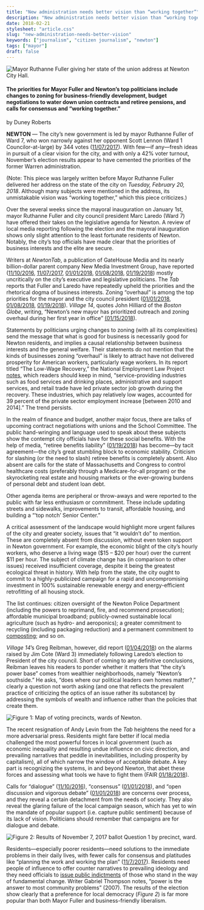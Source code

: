 ```yaml
---
title: "New administration needs better vision than “working together”"
description: "New administration needs better vision than “working together”"
date: 2018-02-21
stylesheet: "article.css"
slug: "new-administration-needs-better-vision"
keywords: ["journalism", "citizen journalism", "newton"]
tags: ["mayor"]
draft: false
---
```


![Mayor Ruthanne Fuller giving her state of the union address at Newton City Hall.](/img/new-administration-needs-better-vision/img1.jpeg)
#### The priorities for Mayor Fuller and Newton’s top politicians include changes to zoning for business-friendly development, budget negotiations to water down union contracts and retiree pensions, and calls for consensus and “working together.”

by Duney Roberts

**NEWTON** — The city’s new government is led by mayor Ruthanne Fuller of Ward 7, who won narrowly against her opponent Scott Lennon (Ward 1 Councilor-at-large) by 344 votes ([11/07/2017](http://newton.wickedlocal.com/news/20171107/ruthanne-fuller-will-be-newtons-first-woman-mayor-charter-reform-rejected)). With few—if any—fresh ideas in pursuit of a clear vision for the city, and with only a 42% voter turnout, November’s election results appear to have cemented the priorities of the former Warren administration.

(Note: This piece was largely written before Mayor Ruthanne Fuller delivered her address on the state of the city on _Tuesday, February 20, 2018_. Although many subjects were mentioned in the address, its unmistakable vision was “working together,” which this piece criticizes.)

Over the several weeks since the mayoral inauguration on January 1st, mayor Ruthanne Fuller and city council president Marc Laredo (Ward 7) have offered their takes on the legislative agenda for Newton. A review of local media reporting following the election and the mayoral inauguration shows only slight attention to the least fortunate residents of Newton. Notably, the city’s top officials have made clear that the priorities of business interests and the elite are secure.

Writers at _NewtonTab_, a publication of GateHouse Media and its nearly billion-dollar parent company New Media Investment Group, have reported ([11/10/2016](http://newton.wickedlocal.com/news/20161110/lennon-fuller-first-to-enter-newtons-2017-mayoral-race), [11/07/2017](http://newton.wickedlocal.com/news/20171107/ruthanne-fuller-will-be-newtons-first-woman-mayor-charter-reform-rejected), [01/01/2018](http://newton.wickedlocal.com/news/20180101/ruthanne-fuller-sworn-in-as-newtons-mayor), [01/08/2018](http://newton.wickedlocal.com/news/20180108/new-newton-city-council-president-laredo-outlines-goals), [01/19/2018](http://newton.wickedlocal.com/news/20180119/my-view-looking-ahead)) mostly uncritically on the city’s executive and legislative politicians. The _Tab_ reports that Fuller and Laredo have repeatedly upheld the priorities and the rhetorical dogma of business interests. Zoning “overhaul” is among the top priorities for the mayor and the city council president ([01/01/2018](http://newton.wickedlocal.com/news/20180101/ruthanne-fuller-sworn-in-as-newtons-mayor), [01/08/2018](http://newton.wickedlocal.com/news/20180108/new-newton-city-council-president-laredo-outlines-goals), [01/19/2018](http://newton.wickedlocal.com/news/20180119/my-view-looking-ahead)). _Village 14_, quotes John Hilliard of the _Boston Globe_, writing, “Newton’s new mayor has prioritized outreach and zoning overhaul during her first year in office” [(01/15/2018](https://village14.com/2018/01/15/ten-union-contracts-on-fullers-agenda/)).

Statements by politicians urging changes to zoning  (with all its complexities) send the message that what is good for business is necessarily good for Newton residents, and implies a causal relationship between business interests and the general welfare. Their statements do not mention that the kinds of businesses zoning “overhaul” is likely to attract have not delivered prosperity for American workers, particularly wage workers. In its report titled “The Low-Wage Recovery,” the National Employment Law Project [notes](http://www.nelp.org/content/uploads/2015/03/Low-Wage-Recovery-Industry-Employment-Wages-2014-Report.pdf), which readers should keep in mind, “service-providing industries such as food services and drinking places, administrative and support services, and retail trade have led private sector job growth during the recovery. These industries, which pay relatively low wages, accounted for 39 percent of the private sector employment increase [between 2010 and 2014].” The trend persists.

In the realm of finance and budget, another major focus, there are talks of upcoming contract negotiations with unions and the School Committee. The public hand-wringing and language used to speak about these subjects show the contempt city officials have for these social benefits. With the help of media, “retiree benefits liability” ([01/19/2018](http://newton.wickedlocal.com/news/20180119/my-view-looking-ahead)) has become—by tacit agreement—the city’s great stumbling block to economic stability. Criticism for slashing (or the need to slash) retiree benefits is completely absent. Also absent are calls for the state of Massachusetts and Congress to control healthcare costs (preferably through a Medicare-for-all program) or the skyrocketing real estate and housing markets or the ever-growing burdens of personal debt and student loan debt.

Other agenda items are peripheral or throw-aways and were reported to the public with far less enthusiasm or commitment. These include updating streets and sidewalks, improvements to transit, affordable housing, and building a “‘top notch’ Senior Center.”

A critical assessment of the landscape would highlight more urgent failures of the city and greater society, issues that “it wouldn’t do” to mention. These are completely absent from discussion, without even token support in Newton government. For example, the economic blight of the city’s hourly workers, who deserve a living wage ($15 – $20 per hour) over the current $11 per hour. The subject of climate change has (in comparison to other issues) received insufficient coverage, despite it being the greatest ecological threat in history. With help from the state, the city ought to commit to a highly-publicized campaign for a rapid and uncompromising investment in 100% sustainable renewable energy and energy-efficient retrofitting of all housing stock.

The list continues: citizen oversight of the Newton Police Department (including the powers to reprimand, fire, and recommend prosecution); affordable municipal broadband; publicly-owned sustainable local agriculture (such as hydro- and aeroponics); a greater commitment to recycling (including packaging reduction) and a permanent commitment to [composting](http://www.newtonma.gov/gov/dpw/recycling/composting/default.asp); and so on.

_Village 14_’s Greg Reibman, however, did report ([01/04/2018](https://village14.com/2018/01/04/our-top-pols-all-live-on-the-newtons-south-side-does-that-matter/)) on the alarms raised by Jim Cote (Ward 3) immediately following Laredo’s election to President of the city council. Short of coming to any definitive conclusions, Reibman leaves his readers to ponder whether it matters that “the city’s power base” comes from wealthier neighborhoods, namely “Newton’s southside.” He asks, “does where our political leaders own homes matter?,” clearly a question not worth asking (and one that reflects the prevalent practice of criticizing the optics of an issue rather its substance) by addressing the symbols of wealth and influence rather than the policies that create them.

![Figure 1: Map of voting precincts, wards of Newton.](/img/new-administration-needs-better-vision/img2.png)

The recent resignation of Andy Levin from the _Tab_ heightens the need for a more adversarial press. Residents might fare better if local media challenged the most powerful forces in local government (such as economic inequality and resulting undue influence on civic direction, and prevailing narratives that peddle in inevitabilities, including prosperity by capitalism), all of which narrow the window of acceptable debate. A key part is recognizing the systems, in and beyond Newton, that abet these forces and assessing what tools we have to fight them (FAIR [01/18/2018](https://fair.org/home/when-women-have-a-union-you-dont-have-to-walk-in-alone/)).

Calls for “dialogue” ([11/10/2016](http://newton.wickedlocal.com/news/20161110/lennon-fuller-first-to-enter-newtons-2017-mayoral-race)), “consensus” ([01/01/2018](http://newton.wickedlocal.com/news/20180101/ruthanne-fuller-sworn-in-as-newtons-mayor)), and “open discussion and vigorous debate” ([01/01/2018](http://newton.wickedlocal.com/news/20180101/ruthanne-fuller-sworn-in-as-newtons-mayor)) are concerns over process, and they reveal a certain detachment from the needs of society. They also reveal the glaring failure of the local campaign season, which has yet to win the mandate of popular support (i.e. capture public sentiment) because of its lack of vision. Politicians should remember that campaigns are for dialogue and debate.

![Figure 2: Results of November 7, 2017 ballot Question 1 by precinct, ward.](/img/new-administration-needs-better-vision/img3.jpg)

Residents—especially poorer residents—need solutions to the immediate problems in their daily lives, with fewer calls for consensus and platitudes like “planning the work and working the plan” ([11/7/2017](http://newton.wickedlocal.com/news/20171107/ruthanne-fuller-will-be-newtons-first-woman-mayor-charter-reform-rejected)). Residents need people of influence to offer counter narratives to prevailing ideology and they need officials to [issue public indictments](https://www.commondreams.org/views/2016/11/23/which-part-1930s-did-you-not-get-americans-finally-learn-cooperate-national-suicide) of those who stand in the way of fundamental change. Writer Gabriel Thompson notes, “power is the answer to most community problems” (2007). The results of the election show clearly that a preference for local democracy (_Figure 2_) is far more popular than both Mayor Fuller and business-friendly liberalism.